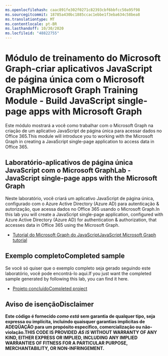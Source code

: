 ```yaml
---
ms.openlocfilehash: caac891fe302f0271c82393cbf6bbfcc50a95f98
ms.sourcegitcommit: 18785a430bc1885ccac1ebbe1f3eba634c58bea8
ms.translationtype: MT
ms.contentlocale: pt-BR
ms.lasthandoff: 10/30/2020
ms.locfileid: "48822755"
---
```

# <a name="microsoft-graph-training-module---build-javascript-single-page-apps-with-microsoft-graph"></a><span data-ttu-id="025e7-101">Módulo de treinamento do Microsoft Graph-criar aplicativos JavaScript de página única com o Microsoft Graph</span><span class="sxs-lookup"><span data-stu-id="025e7-101">Microsoft Graph Training Module - Build JavaScript single-page apps with Microsoft Graph</span></span>

<span data-ttu-id="025e7-102">Este módulo mostrará a você como trabalhar com o Microsoft Graph na criação de um aplicativo JavaScript de página única para acessar dados no Office 365.</span><span class="sxs-lookup"><span data-stu-id="025e7-102">This module will introduce you to working with the Microsoft Graph in creating a JavaScript single-page application to access data in Office 365.</span></span>

## <a name="lab---javascript-single-page-apps-with-the-microsoft-graph"></a><span data-ttu-id="025e7-103">Laboratório-aplicativos de página única JavaScript com o Microsoft Graph</span><span class="sxs-lookup"><span data-stu-id="025e7-103">Lab - JavaScript single-page apps with the Microsoft Graph</span></span>

<span data-ttu-id="025e7-104">Neste laboratório, você criará um aplicativo JavaScript de página única, configurado com o Azure Active Directory (Azure AD) para autenticação & autorização, que acessa dados no Office 365 usando o Microsoft Graph.</span><span class="sxs-lookup"><span data-stu-id="025e7-104">In this lab you will create a JavaScript single-page application, configured with Azure Active Directory (Azure AD) for authentication & authorization, that accesses data in Office 365 using the Microsoft Graph.</span></span>

- [<span data-ttu-id="025e7-105">Tutorial do Microsoft Graph do JavaScript</span><span class="sxs-lookup"><span data-stu-id="025e7-105">JavaScript Microsoft Graph tutorial</span></span>](https://docs.microsoft.com/graph/tutorials/javascript)

## <a name="completed-sample"></a><span data-ttu-id="025e7-106">Exemplo completo</span><span class="sxs-lookup"><span data-stu-id="025e7-106">Completed sample</span></span>

<span data-ttu-id="025e7-107">Se você só quiser que o exemplo completo seja gerado seguindo este laboratório, você pode encontrá-lo aqui.</span><span class="sxs-lookup"><span data-stu-id="025e7-107">If you just want the completed sample generated by following this lab, you can find it here.</span></span>

- [<span data-ttu-id="025e7-108">Projeto concluído</span><span class="sxs-lookup"><span data-stu-id="025e7-108">Completed project</span></span>](demo)

## <a name="disclaimer"></a><span data-ttu-id="025e7-109">Aviso de isenção</span><span class="sxs-lookup"><span data-stu-id="025e7-109">Disclaimer</span></span>

<span data-ttu-id="025e7-110">**Este código é fornecido *como está* sem garantia de qualquer tipo, seja expressa ou implícita, incluindo quaisquer garantias implícitas de ADEQÜAÇÃO para um propósito específico, comercialização ou não-violação.**</span><span class="sxs-lookup"><span data-stu-id="025e7-110">**THIS CODE IS PROVIDED *AS IS* WITHOUT WARRANTY OF ANY KIND, EITHER EXPRESS OR IMPLIED, INCLUDING ANY IMPLIED WARRANTIES OF FITNESS FOR A PARTICULAR PURPOSE, MERCHANTABILITY, OR NON-INFRINGEMENT.**</span></span>
